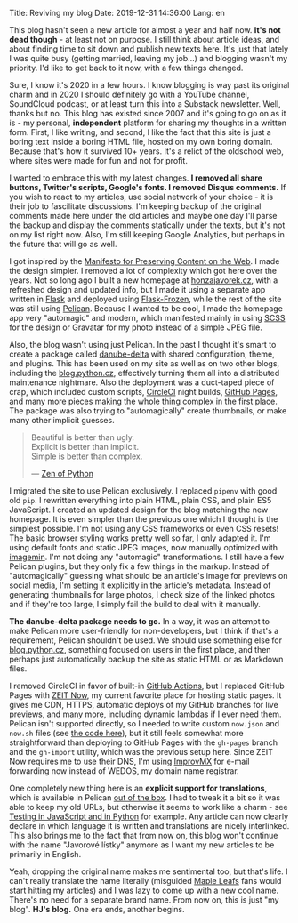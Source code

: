 Title: Reviving my blog
Date: 2019-12-31 14:36:00
Lang: en


This blog hasn't seen a new article for almost a year and half now. **It's not dead though** - at least not on purpose. I still think about article ideas, and about finding time to sit down and publish new texts here. It's just that lately I was quite busy (getting married, leaving my job…) and blogging wasn't my priority. I'd like to get back to it now, with a few things changed.

Sure, I know it's 2020 in a few hours. I know blogging is way past its original charm and in 2020 I should definitely go with a YouTube channel, SoundCloud podcast, or at least turn this into a Substack newsletter. Well, thanks but no. This blog has existed since 2007 and it's going to go on as it is - my personal, **independent** platform for sharing my thoughts in a written form. First, I like writing, and second, I like the fact that this site is just a boring text inside a boring HTML file, hosted on my own boring domain. Because that's how it survived 10+ years. It's a relict of the oldschool web, where sites were made for fun and not for profit.

I wanted to embrace this with my latest changes. **I removed all share buttons, Twitter's scripts, Google's fonts. I removed Disqus comments.** If you wish to react to my articles, use social network of your choice - it is their job to fascilitate discussions. I'm keeping backup of the original comments made here under the old articles and maybe one day I'll parse the backup and display the comments statically under the texts, but it's not on my list right now. Also, I'm still keeping Google Analytics, but perhaps in the future that will go as well.

I got inspired by the [Manifesto for Preserving Content on the Web](https://jeffhuang.com/designed_to_last/). I made the design simpler. I removed a lot of complexity which got here over the years. Not so long ago I built a new homepage at [honzajavorek.cz](https://honzajavorek.cz), with a refreshed design and updated info, but I made it using a separate app written in [Flask](http://flask.pocoo.org/) and deployed using [Flask-Frozen](https://pythonhosted.org/Frozen-Flask/), while the rest of the site was still using [Pelican](https://docs.getpelican.com/). Because I wanted to be cool, I made the homepage app very "automagic" and modern, which manifested mainly in using [SCSS](https://sass-lang.com/) for the design or Gravatar for my photo instead of a simple JPEG file.

Also, the blog wasn't using just Pelican. In the past I thought it's smart to create a package called [danube-delta](https://github.com/honzajavorek/danube-delta/) with shared configuration, theme, and plugins. This has been used on my site as well as on two other blogs, including the [blog.python.cz](http://blog.python.cz/), effectively turning them all into a distributed maintenance nightmare. Also the deployment was a duct-taped piece of crap, which included custom scripts, [CircleCI](https://circleci.com/) night builds, [GitHub Pages](https://pages.github.com/), and many more pieces making the whole thing complex in the first place. The package was also trying to "automagically" create thumbnails, or make many other implicit guesses.

> Beautiful is better than ugly.<br>
> Explicit is better than implicit.<br>
> Simple is better than complex.<br>
>
> &mdash; [Zen of Python](https://www.python.org/dev/peps/pep-0020/)

I migrated the site to use Pelican exclusively. I replaced `pipenv` with good old `pip`. I rewritten everything into plain HTML, plain CSS, and plain ES5 JavaScript. I created an updated design for the blog matching the new homepage. It is even simpler than the previous one which I thought is the simplest possible. I'm not using any CSS frameworks or even CSS resets! The basic browser styling works pretty well so far, I only adapted it. I'm using default fonts and static JPEG images, now manually optimized with [imagemin](https://github.com/imagemin/imagemin-cli). I'm not doing any "automagic" transformations. I still have a few Pelican plugins, but they only fix a few things in the markup. Instead of "automagically" guessing what should be an article's image for previews on social media, I'm setting it explicitly in the article's metadata. Instead of generating thumbnails for large photos, I check size of the linked photos and if they're too large, I simply fail the build to deal with it manually.

**The danube-delta package needs to go.** In a way, it was an attempt to make Pelican more user-friendly for non-developers, but I think if that's a requirement, Pelican shouldn't be used. We should use something else for [blog.python.cz](http://blog.python.cz/), something focused on users in the first place, and then perhaps just automatically backup the site as static HTML or as Markdown files.

I removed CircleCI in favor of built-in [GitHub Actions](https://github.com/features/actions), but I replaced GitHub Pages with [ZEIT Now](https://zeit.co/), my current favorite place for hosting static pages. It gives me CDN, HTTPS, automatic deploys of my GitHub branches for live previews, and many more, including dynamic lambdas if I ever need them. Pelican isn't supported directly, so I needed to write custom `now.json` and `now.sh` files (see [the code here](https://github.com/honzajavorek/honzajavorek.cz)), but it still feels somewhat more straightforward than deploying to GitHub Pages with the `gh-pages` branch and the `gh-import` utility, which was the previous setup here. Since ZEIT Now requires me to use their DNS, I'm using [ImprovMX](https://improvmx.com/) for e-mail forwarding now instead of WEDOS, my domain name registrar.

One completely new thing here is an **explicit support for translations**, which is available in Pelican [out of the box](https://docs.getpelican.com/en/stable/content.html#translations). I had to tweak it a bit so it was able to keep my old URLs, but otherwise it seems to work like a charm - see [Testing in JavaScript and in Python]({filename}/2017-01-18_testing-in-javascript-and-in-python.md) for example. Any article can now clearly declare in which language it is written and translations are nicely interlinked. This also brings me to the fact that from now on, this blog won't continue with the name "Javorové lístky" anymore as I want my new articles to be primarily in English.

Yeah, dropping the original name makes me sentimental too, but that's life. I can't really translate the name literally (misguided [Maple Leafs](https://www.nhl.com/mapleleafs/) fans would start hitting my articles) and I was lazy to come up with a new cool name. There's no need for a separate brand name. From now on, this is just "my blog". **HJ's blog.** One era ends, another begins.
